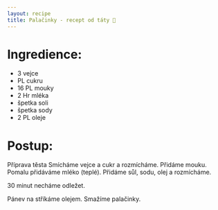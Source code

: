 ```yaml
---
layout: recipe
title: Palačinky - recept od táty 🥞
---
```


# Ingredience:

- 3 vejce
- PL cukru
- 16 PL mouky
- 2 Hr mléka
- špetka soli
- špetka sody
- 2 PL oleje



# Postup:

Příprava těsta
Smícháme vejce a cukr a rozmícháme. 
Přidáme mouku.
Pomalu přidáváme mléko (teplé).
Přidáme sůl, sodu, olej a rozmícháme.

30 minut necháme odležet.

Pánev na stříkáme olejem. Smažíme palačinky.


